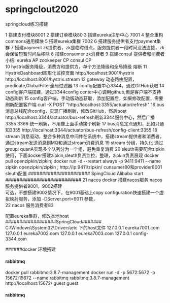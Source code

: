 # springclout2020
springcloud练习搭建

1 搭建支付模块8001
2 搭建订单模块80
3 搭建eureka注册中心 7001
4 整合重构 commons通用模块
5 搭建eureka集群 7002
6 搭建服务提供者支付payment集群
7 搭建payment zk提供者，zk是临时借点，服务提供者一段时间没法连接，zk会保留短暂时间后移除
8 搭建consumer zk消费者
9 搭建consul 提供者和消费者
小结: eureka AP zookeeper CP  consul CP  
10 hystrix服务降级，消费方和提供方，单个方法降级和全局降级 熔断
11 HystrixDashboard图形化监控页面 http://localhost:9001/hystrix  http://localhost:8001/hystrix.stream
12 gateway 动态路由配置，predicate,GlobalFilter全局过滤器
13 config配置中心3344，通过GitHub获取
14 config客户端搭建，通过3344config center中心调用github,但是客户端不支持动态刷新
15 config客户端，手动版动态获取，添加配置后，如果修改配置，需要刷新配置客户端 curl -X POST "http://localhost:3355/actuator/refresh"
16 bus消息总线配合config，实现广播刷新，修改GitHub，然后post http://localhost:3344/actuator/bus-refresh刷新3344服务中心，然后广播3355 3366 统一刷新，不用像上面手动挨个刷新
17 bus消息定点通知，比如只通知3355 http://localhost:3344/actuator/bus-refresh/config-client:3355
18 stream 消息驱动，整合多种消息中间件在系统中，搭建stream提供者和消费者，通过stream发送消息到MQ和通过stream消费消息
19 stream 分组，持久化 通过group: quanA实现多个队列分为一个组，避免重复消费
20 sleuth需要配合zipkin使用，下面docker搭建zipkin,sleuth负责监控，整理，zipkin负责展现
    docker pull openzipkin/zipkin; 
    docker run -d --restart always -p 9411:9411 --name zipkin openzipkin/zipkin ;
    http://ip:9411/zipkin/
    cunsumer80和provider8001 sleuth配置
######################  SpingCloud Alibaba start   ###########################
21 nacos
    docker 搭建nacos服务
    nacos 服务提供者9001，9002搭建  
    可选，不想搭建9002情况下，在9001基础上copy configuration快速搭建一个虚拟映射服务，添加 -DServer.port=9011 参数，  
22 nacos 服务消费者83





配置eureka集群，修改本地host
##################SpringCloud####### C:\Windows\System32\Drivers\etc 下的host文件
127.0.0.1       eureka7001.com
127.0.0.1       eureka7002.com
127.0.0.1       eureka7003.com
127.0.0.1       config-3344.com


######docker  环境搭建
#### rabbitmq
docker pull  rabbitmq:3.8.7-management
docker run -d -p 5672:5672 -p 15672:15672 --name rabbitmq rabbitmq:3.8.7-management
http://localhost:15672/  guest guest
#### rabbitmq